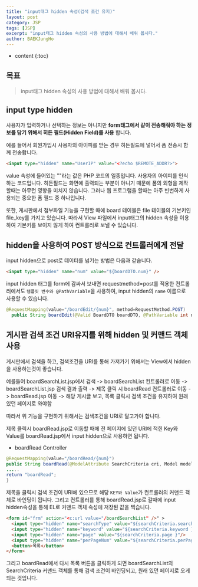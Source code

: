 ```yaml
---
title: "input태그 hidden 속성(검색 조건 유지)"
layout: post
category: JSP
tags: [JSP]
excerpt: "input태그 hidden 속성의 사용 방법에 대해서 배워 봅시다."
author: BAEKJungHo
---
```


* content
{:toc}

## 목표

  > input태그 hidden 속성의 사용 방법에 대해서 배워 봅시다.

## input type hidden

  사용자가 입력하거나 선택하는 정보는 아니지만 __form태그에서 같이 전송해줘야 하는 정보를 담기 위해서 히든 필드(Hidden Field)를 사용__ 합니다.

  예를 들어서 회원가입시 사용자의 아이피를 받는 경우 히든필드에 넣어서 폼 전송시 함께 전송합니다.

  ```html
  <input type="hidden" name="UserIP" value="<?echo $REMOTE_ADDR?>">
  ```

  value 속성에 들어있는 "<?echo $REMOTE_ADDR?>"라는 값은 PHP 코드의 일종입니다. 사용자의 아이피를 인식하는 코드입니다.
  히든필드는 화면에 출력되는 부분이 아니기 때문에 폼의 외형을 제작할때는 아무런 영향을 미치지 않습니다. 그러나 웹 프로그램을 할때는 아주 빈번하게 사용되는 중요한 폼 필드 중 하나입니다.

  또한, 게시판에서 첨부파일 기능을 구현할 때에 board 테이블은 file 테이블의 기본키인 file_key를 가지고 있습니다.
  따라서 View 파일에서 input태그의 hidden 속성을 이용하여 기본키를 보이지 않게 하여 컨트롤러로 보낼 수 있습니다.

## hidden을 사용하여 POST 방식으로 컨트롤러에게 전달

  input hidden으로 post로 데이터를 넘기는 방법은 다음과 같습니다.

  ```html
  <input type="hidden" name="num" value="${boardDTO.num}" />
  ```

  input hidden 태그를 form에 감싸서 보내면
 requestmethod=post를 적용한 컨트롤러에서도 `템플릿 변수와 @PathVariable`을 사용하여, input hidden의 `name` 이름으로 사용할 수 있습니다.

  ```java
  @RequestMapping(value="/boardEdit/{num}", method=RequestMethod.POST)
 	public String boardEdit(@Valid BoardDTO boardDTO, @PathVariable int num, BindingResult bindingResult) { }
  ```

## 게시판 검색 조건 URI유지를 위해 hidden 및 커맨드 객체 사용

  게시판에서 검색을 하고, 검색조건을 URI를 통해 가져가기 위해서는 View에서 hidden을 사용하는것이 좋습니다.

  예를들어 boardSearchList.jsp에서 검색 -> boardSearchList 컨트롤러로 이동 -> boardSearchList.jsp 검색 결과 출력 -> 제목 클릭 시 boardRead 컨트롤러로 이동 -> boardRead.jsp 이동 -> 해당 게시글 보고, 목록 클릭시 검색 조건을 유지하여 원래 있던 페이지로 와야함

  따라서 위 기능을 구현하기 위해서는 검색조건을 URI로 달고가야 합니다.

  제목 클릭시 boardRead.jsp로 이동할 때에 전 페이지에 있던 URI에 적힌 Key와 Value를 boardRead.jsp에서 input hidden으로 사용하면 됩니다.

  - boardRead Controller

  ```java
@RequestMapping(value="/boardRead/{num}")
public String boardRead(@ModelAttribute SearchCriteria cri, Model model, @PathVariable int num) {
  .....
  return "boardRead";
}
  ```

  제목을 클릭시 검색 조건이 URI에 있으므로 해당 `KEY와 Value`가 컨트롤러의 커맨드 객체로 바인딩이 됩니다.
  그리고 컨트롤러를 통해 boardRead.jsp로 갈때에 input hidden속성을 통해 EL로 커맨드 객체 속성에 저장된 값을 찍습니다.

  ```html
  <form id="frm" action="<c:url value="/boardSearchList" />" >
    <input type="hidden" name="searchType" value="${searchCriteria.searchType }"/>
    <input type="hidden" name="keyword" value="${searchCriteria.keyword }"/>
    <input type="hidden" name="page" value="${searchCriteria.page }"/>
    <input type="hidden" name="perPageNum" value="${searchCriteria.perPageNum }"/>
    <button>목록</button>
  </form>
  ```

  그리고 boardRead에서 다시 목록 버튼을 클릭하게 되면 boardSearchList의 SearchCriteria 커맨드 객체를 통해
  검색 조건이 바인딩되고, 원래 있던 페이지로 오게 되는 것입니다.
